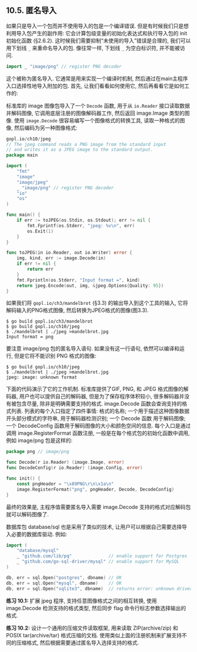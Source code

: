 ## 10.5. 匿名导入

如果只是导入一个包而并不使用导入的包是一个编译错误. 但是有时候我们只是想利用导入包产生的副作用: 它会计算包级变量的初始化表达式和执行导入包的 init 初始化函数 (§2.6.2). 这时候我们需要抑制“未使用的导入”错误是合理的, 我们可以用下划线 `_` 来重命名导入的包. 像往常一样, 下划线 `_` 为空白标识符, 并不能被访问.

```Go
import _ "image/png" // register PNG decoder
```

这个被称为匿名导入. 它通常是用来实现一个编译时机制, 然后通过在main主程序入口选择性地导入附加的包. 首先, 让我们看看如何使用它, 然后再看看它是如何工作的:

标准库的 image 图像包导入了一个 `Decode` 函数, 用于从 `io.Reader` 接口读取数据并解码图像, 它调用底层注册的图像解码器工作, 然后返回 image.Image 类型的图像. 使用 `image.Decode` 很容易编写一个图像格式的转换工具, 读取一种格式的图像, 然后编码为另一种图像格式:

```Go
gopl.io/ch10/jpeg
// The jpeg command reads a PNG image from the standard input
// and writes it as a JPEG image to the standard output.
package main

import (
	"fmt"
	"image"
	"image/jpeg"
	_ "image/png" // register PNG decoder
	"io"
	"os"
)

func main() {
	if err := toJPEG(os.Stdin, os.Stdout); err != nil {
		fmt.Fprintf(os.Stderr, "jpeg: %v\n", err)
		os.Exit(1)
	}
}

func toJPEG(in io.Reader, out io.Writer) error {
	img, kind, err := image.Decode(in)
	if err != nil {
		return err
	}
	fmt.Fprintln(os.Stderr, "Input format =", kind)
	return jpeg.Encode(out, img, &jpeg.Options{Quality: 95})
}
```

如果我们将 `gopl.io/ch3/mandelbrot` (§3.3) 的输出导入到这个工具的输入, 它将解码输入的PNG格式图像, 然后转换为JPEG格式的图像(图3.3).

```
$ go build gopl.io/ch3/mandelbrot
$ go build gopl.io/ch10/jpeg
$ ./mandelbrot | ./jpeg >mandelbrot.jpg
Input format = png
```

要注意 image/png 包的匿名导入语句. 如果没有这一行语句, 依然可以编译和运行, 但是它将不能识别 PNG 格式的图像:

```
$ go build gopl.io/ch10/jpeg
$ ./mandelbrot | ./jpeg >mandelbrot.jpg
jpeg: image: unknown format
```

下面的代码演示了它的工作机制. 标准库提供了GIF, PNG, 和 JPEG 格式图像的解码器, 用户也可以提供自己的解码器, 但是为了保存程序体积较小, 很多解码器并没有被包含尽量, 除非是明确需要支持的格式. image.Decode 函数会查询支持的格式列表. 列表的每个入口指定了四件事情: 格式的名称; 一个用于描述这种图像数据开头部分模式的字符串, 用于解码器检测识别; 一个 Decode 函数 用于解码图像; 一个 DecodeConfig 函数用于解码图像的大小和颜色空间的信息. 每个入口是通过调用 image.RegisterFormat 函数注册, 一般是在每个格式包的初始化函数中调用, 例如 image/png 包是这样的:

```Go
package png // image/png

func Decode(r io.Reader) (image.Image, error)
func DecodeConfig(r io.Reader) (image.Config, error)

func init() {
	const pngHeader = "\x89PNG\r\n\x1a\n"
	image.RegisterFormat("png", pngHeader, Decode, DecodeConfig)
}
```

最终的效果是, 主程序值需要匿名导入需要 image.Decode 支持的格式对应解码包就可以解码图像了.

数据库包 database/sql 也是采用了类似的技术, 让用户可以根据自己需要选择导入必要的数据库驱动. 例如:

```Go
import (
	"database/mysql"
	_ "github.com/lib/pq"              // enable support for Postgres
	_ "github.com/go-sql-driver/mysql" // enable support for MySQL
)

db, err = sql.Open("postgres", dbname) // OK
db, err = sql.Open("mysql", dbname)    // OK
db, err = sql.Open("sqlite3", dbname)  // returns error: unknown driver "sqlite3"
```

**练习 10.1:** 扩展 jpeg 程序, 支持任意图像格式之间的相互转换, 使用 image.Decode 检测支持的格式类型, 然后同步 flag 命令行标志参数选择输出的格式.

**练习 10.2:** 设计一个通用的压缩文件读取框架, 用来读取 ZIP(archive/zip) 和 POSIX tar(archive/tar) 格式压缩的文档. 使用类似上面的注册机制来扩展支持不同的压缩格式, 然后根据需要通过匿名导入选择支持的格式.

